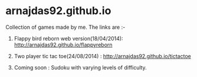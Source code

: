 arnajdas92.github.io
====================
Collection of games made by me. The links are :-

1) Flappy bird reborn web version(18/04/2014): http://arnajdas92.github.io/flappyreborn

2) Two player tic tac toe(24/08/2014) : http://arnajdas92.github.io/tictactoe

3) Coming soon : Sudoku with varying levels of difficulty.
